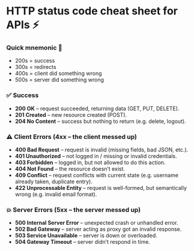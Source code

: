 # HTTP status code cheat sheet for APIs ⚡

### Quick mnemonic 🎯

- 200s = success
- 300s = redirects
- 400s = client did something wrong
- 500s = server did something wrong

### ✅ Success

- **200 OK** – request succeeded, returning data (GET, PUT, DELETE).
- **201 Created** – new resource created (POST).
- **204 No Content** – success but nothing to return (e.g. delete, logout).

### ⚠️ Client Errors (4xx – the client messed up)

- **400 Bad Request** – request is invalid (missing fields, bad JSON, etc.).
- **401 Unauthorized** – not logged in / missing or invalid credentials.
- **403 Forbidden** – logged in, but not allowed to do this action.
- **404 Not Found** – the resource doesn’t exist.
- **409 Conflict** – request conflicts with current state (e.g. username already taken, duplicate entry).
- **422 Unprocessable Entity** – request is well-formed, but semantically wrong (e.g. invalid email format).

### 💥 Server Errors (5xx – the server messed up)

- **500 Internal Server Error** – unexpected crash or unhandled error.
- **502 Bad Gateway** – server acting as proxy got an invalid response.
- **503 Service Unavailable** – server is down or overloaded.
- **504 Gateway Timeout** – server didn’t respond in time.
